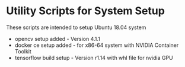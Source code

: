 # Utility Scripts for System Setup
These scripts are intended to setup Ubuntu 18.04 system

- opencv setup added - Version 4.1.1
- docker ce setup added - for x86-64 system with NVIDIA Container Toolkit
- tensorflow build setup - Version r1.14 with whl file for nvidia GPU 

